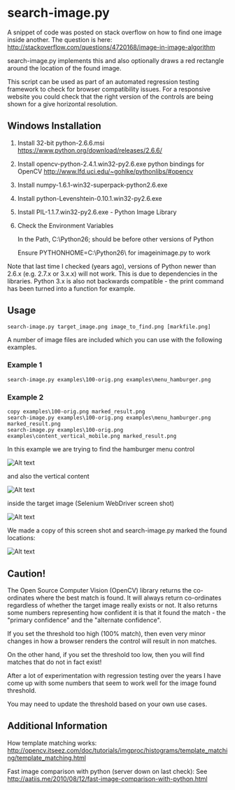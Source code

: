 # search-image.py

A snippet of code was posted on stack overflow on how to find one image inside another. The question is here: http://stackoverflow.com/questions/4720168/image-in-image-algorithm

search-image.py implements this and also optionally draws a red rectangle around the location of the found image.

This script can be used as part of an automated regression testing framework to check for browser compatibility issues. For a responsive website you could check that the right version of the controls are being shown for a give horizontal resolution.

## Windows Installation

1. Install 32-bit python-2.6.6.msi
   https://www.python.org/download/releases/2.6.6/

2. Install opencv-python-2.4.1.win32-py2.6.exe
python bindings for OpenCV
http://www.lfd.uci.edu/~gohlke/pythonlibs/#opencv

3. Install numpy-1.6.1-win32-superpack-python2.6.exe

4. Install python-Levenshtein-0.10.1.win32-py2.6.exe

5. Install PIL-1.1.7.win32-py2.6.exe - Python Image Library

6. Check the Environment Variables

   In the Path, C:\Python26\; should be before other versions of Python

   Ensure PYTHONHOME=C:\Python26\ for imageinimage.py to work

Note that last time I checked (years ago), versions of Python newer than 2.6.x (e.g. 2.7.x or 3.x.x)
will not work. This is due to dependencies in the libraries. Python 3.x is also not backwards
compatible - the print command has been turned into a function for example.

## Usage

```
search-image.py target_image.png image_to_find.png [markfile.png]
```

A number of image files are included which you can use with the following examples.

### Example 1

```
search-image.py examples\100-orig.png examples\menu_hamburger.png
```

### Example 2

```
copy examples\100-orig.png marked_result.png
search-image.py examples\100-orig.png examples\menu_hamburger.png marked_result.png
search-image.py examples\100-orig.png examples\content_vertical_mobile.png marked_result.png
```

In this example we are trying to find the hamburger menu control

![Alt text](examples/menu_hamburger.png?raw=true "Hamburger Menu Control")

and also the vertical content

![Alt text](examples/content_vertical_mobile.png?raw=true "Vertical Content")

inside the target image (Selenium WebDriver screen shot)

![Alt text](examples/100-orig.png?raw=true "Mobile View")

We made a copy of this screen shot and search-image.py marked the found locations:

![Alt text](examples/100-marked.png?raw=true "Hamburger Menu Control")


## Caution!

The Open Source Computer Vision (OpenCV) library returns the co-ordinates where the best match is found. It will always return co-ordinates regardless of whether the target image really exists or not. It also returns some numbers representing how confident it is that it found the match - the "primary confidence" and the "alternate confidence".

If you set the threshold too high (100% match), then even very minor changes in how a browser renders the control will result in non matches.

On the other hand, if you set the threshold too low, then you will find matches that do not in fact exist!

After a lot of experimentation with regression testing over the years I have come up with some numbers that seem to work well for the image found threshold.

You may need to update the threshold based on your own use cases.

## Additional Information

How template matching works:
http://opencv.itseez.com/doc/tutorials/imgproc/histograms/template_matching/template_matching.html

Fast image comparison with python (server down on last check):
See http://aatiis.me/2010/08/12/fast-image-comparison-with-python.html
